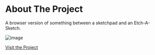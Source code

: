 # About The Project

A browser version of something between a sketchpad and an Etch-A-Sketch.

![image](https://github.com/user-attachments/assets/161930f1-a7f0-4fce-a9d3-859efb2b5b0e)

[Visit the Project](https://queuephil.github.io/etch-a-sketch/)

